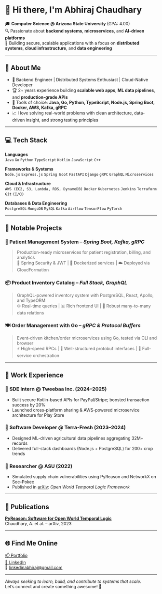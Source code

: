 # 👋 Hi there, I'm Abhiraj Chaudhary

🎓 **Computer Science @ Arizona State University** (GPA: 4.00)  
🔍 Passionate about **backend systems**, **microservices**, and **AI-driven platforms**  
🚀 Building secure, scalable applications with a focus on **distributed systems**, **cloud infrastructure**, and **data engineering**

---

## 🧠 About Me

- 💼 Backend Engineer | Distributed Systems Enthusiast | Cloud-Native Developer
- 🏆 2+ years experience building **scalable web apps**, **ML data pipelines**, and **production-grade APIs**
- 🧰 Tools of choice: **Java, Go, Python, TypeScript, Node.js, Spring Boot, Docker, AWS, Kafka, gRPC**
- 📈 I love solving real-world problems with clean architecture, data-driven insight, and strong testing principles

---

## 💻 Tech Stack

**Languages**  
`Java` `Go` `Python` `TypeScript` `Kotlin` `JavaScript` `C++`

**Frameworks & Systems**  
`Node.js` `Express.js` `Spring Boot` `FastAPI` `Django` `gRPC` `GraphQL` `Microservices`

**Cloud & Infrastructure**  
`AWS (EC2, S3, Lambda, RDS, DynamoDB)` `Docker` `Kubernetes` `Jenkins` `Terraform` `Git` `CI/CD`

**Databases & Data Engineering**  
`PostgreSQL` `MongoDB` `MySQL` `Kafka` `Airflow` `TensorFlow` `PyTorch`

---

## 🔨 Notable Projects

### 🏥 Patient Management System – *Spring Boot, Kafka, gRPC*
> Production-ready microservices for patient registration, billing, and analytics  
> 🔐 Spring Security & JWT | 🐳 Dockerized services | ☁️ Deployed via CloudFormation

### 📦 Product Inventory Catalog – *Full Stack, GraphQL*
> GraphQL-powered inventory system with PostgreSQL, React, Apollo, and TypeORM  
> ⚙️ Real-time queries | 📊 Rich frontend UI | 🔄 Robust many-to-many data relations

### 🍽️ Order Management with Go – *gRPC & Protocol Buffers*
> Event-driven kitchen/order microservices using Go, tested via CLI and browser  
> ⚡ High-speed RPCs | 📐 Well-structured protobuf interfaces | 🔄 Full-service orchestration

---

## 🏢 Work Experience

### 🔧 **SDE Intern @ Tweebaa Inc.** (2024–2025)
- Built secure Kotlin-based APIs for PayPal/Stripe; boosted transaction success by 20%
- Launched cross-platform sharing & AWS-powered microservice architecture for Play Store

### 🌱 **Software Developer @ Terra-Fresh** (2023–2024)
- Designed ML-driven agricultural data pipelines aggregating 32M+ records
- Delivered full-stack dashboards (Node.js + PostgreSQL) for 200+ crop trends

### 🔬 **Researcher @ ASU** (2022)
- Simulated supply chain vulnerabilities using PyReason and NetworkX on Soc-Pokec
- Published in [arXiv](http://arxiv.org/abs/2302.13482): *Open World Temporal Logic Framework*

---

## 🧾 Publications

**[PyReason: Software for Open World Temporal Logic](http://arxiv.org/abs/2302.13482)**  
Chaudhary, A. et al. – arXiv, 2023

---

## 🌐 Find Me Online

[📫 Portfolio](https://abhirajchaudhary.netlify.app/)  
[🔗 LinkedIn](https://www.linkedin.com/in/abhiraj-chaudhary/)  
📧 linkedinabhiraj@gmail.com

---

_Always seeking to learn, build, and contribute to systems that scale._  
Let’s connect and create something awesome! 🤝
